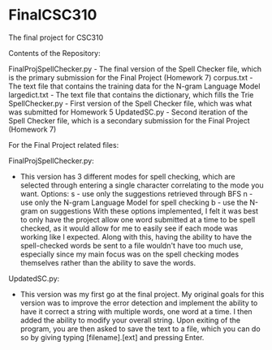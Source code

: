 # FinalCSC310
The final project for CSC310

Contents of the Repository:

FinalProjSpellChecker.py - The final version of the Spell Checker file, which is the primary submission for the Final Project (Homework 7)
corpus.txt - The text file that contains the training data for the N-gram Language Model
largedict.txt - The text file that contains the dictionary, which fills the Trie
SpellChecker.py - First version of the Spell Checker file, which was what was submitted for Homework 5 
UpdatedSC.py - Second iteration of the Spell Checker file, which is a secondary submission for the Final Project (Homework 7)

For the Final Project related files:

FinalProjSpellChecker.py:
- This version has 3 different modes for spell checking, which are selected through entering a single character correlating to the mode you want.
  Options:
    s - use only the suggestions retrieved through BFS
    n - use only the N-gram Language Model for spell checking
    b - use the N-gram on suggestions
  With these options implemented, I felt it was best to only have the project allow one word submitted at a time to be spell checked, as it would allow for me to easily see if each mode was working like I expected. Along with this, having the ability to have the spell-checked words be sent to a file wouldn't have too much use, especially since my main focus was on the spell checking modes themselves rather than the ability to save the words.

UpdatedSC.py:
- This version was my first go at the final project. My original goals for this version was to improve the error detection and implement the ability to have it correct a string with multiple words, one word at a time. I then added the ability to modify your overall string. Upon exiting of the program, you are then asked to save the text to a file, which you can do so by giving typing [filename].[ext] and pressing Enter.
